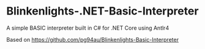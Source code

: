 # Blinkenlights-.NET-Basic-Interpreter
A simple BASIC interpreter built in C# for .NET Core using Antlr4

Based on https://github.com/pg94au/Blinkenlights-Basic-Interpreter

